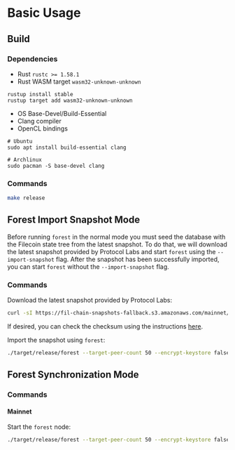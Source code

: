 # Basic Usage

## Build

### Dependencies

* Rust `rustc >= 1.58.1`
* Rust WASM target `wasm32-unknown-unknown`

```shell
rustup install stable
rustup target add wasm32-unknown-unknown
```

* OS Base-Devel/Build-Essential
* Clang compiler
* OpenCL bindings

```shell
# Ubuntu
sudo apt install build-essential clang

# Archlinux
sudo pacman -S base-devel clang
```

### Commands

```bash
make release
```

## Forest Import Snapshot Mode

Before running `forest` in the normal mode you must seed the database with the Filecoin state tree from the latest snapshot. To do that, we will download the latest snapshot provided by Protocol Labs and start `forest` using the `--import-snapshot` flag. After the snapshot has been successfully imported, you can start `forest` without the `--import-snapshot` flag.

### Commands

Download the latest snapshot provided by Protocol Labs:

```bash
curl -sI https://fil-chain-snapshots-fallback.s3.amazonaws.com/mainnet/minimal_finality_stateroots_latest.car | perl -ne '/x-amz-website-redirect-location:\s(.+)\.car/ && print "$1.sha256sum\n$1.car"' | xargs wget
```

If desired, you can check the checksum using the instructions [here](https://lotus.filecoin.io/docs/set-up/chain-management/#lightweight-snapshot).

Import the snapshot using `forest`:

```bash
./target/release/forest --target-peer-count 50 --encrypt-keystore false --import-snapshot /path/to/snapshot/file
```

## Forest Synchronization Mode

### Commands

#### Mainnet

Start the `forest` node:

```bash
./target/release/forest --target-peer-count 50 --encrypt-keystore false
```

